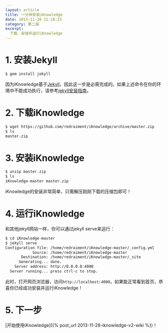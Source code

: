 ```yaml
---
layout: article
title: 一分钟安装iKnowledge
date: 2013-11-28 21:18:23
category: 第二版
excerpt:
  下载、安装并运行iKnowledge
---
```


# 1. 安装Jekyll

```bash
$ gem install jekyll
```

因为iKnowledge基于[Jekyll](http://jekyllrb.com/)，因此这一步是必需完成的。如果上述命令在你的环境中不能成功执行，请参考[jekyll安装指南]()。

# 2. 下载iKnowledge

```bash
$ wget https://github.com/redraiment/iKnowledge/archive/master.zip
$ ls
master.zip
```

# 3. 安装iKnowledge

```bash
$ unzip master.zip
$ ls
iKnowledge-master master.zip
```

iKnowledge的安装非常简单，只需解压刚刚下载的压缩包即可！

# 4. 运行iKnowledge

和其他jekyll网站一样，你可以通过jekyll serve来运行：

```bash
$ cd iKnowledge-master
$ jekyll serve
Configuration file: /home/redraiment/iKnowledge-master/_config.yml
            Source: /home/redraiment/iKnowledge-master
       Destination: /home/redraiment/iKnowledge-master/_site
      Generating... done.
    Server address: http://0.0.0.0:4000
  Server running... press ctrl-c to stop.
```

此时，打开网页浏览器，访问`http://localhost:4000`，如果能正常看到首页，恭喜你已经成功安装并运行iKnowledge！

# 5. 下一步

[开始使用iKnowledge]({% post_url 2013-11-28-iknowledge-v2-wiki %})！

